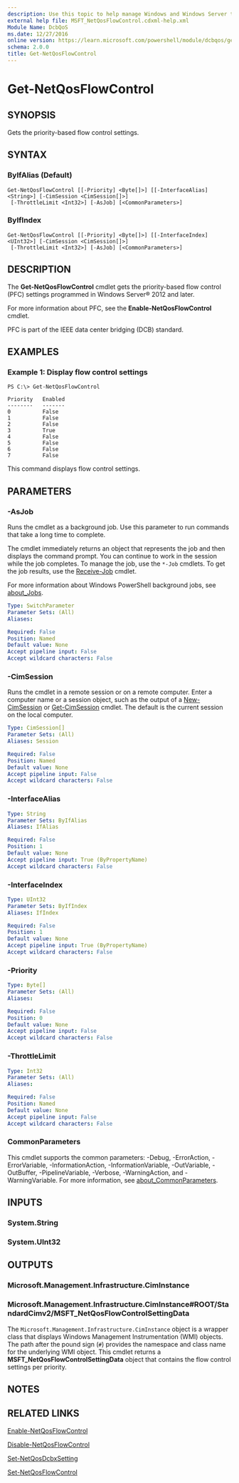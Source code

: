 ```yaml
---
description: Use this topic to help manage Windows and Windows Server technologies with Windows PowerShell.
external help file: MSFT_NetQosFlowControl.cdxml-help.xml
Module Name: DcbQoS
ms.date: 12/27/2016
online version: https://learn.microsoft.com/powershell/module/dcbqos/get-netqosflowcontrol?view=windowsserver2025-ps&wt.mc_id=ps-gethelp
schema: 2.0.0
title: Get-NetQosFlowControl
---
```


# Get-NetQosFlowControl

## SYNOPSIS
Gets the priority-based flow control settings.

## SYNTAX

### ByIfAlias (Default)
```
Get-NetQosFlowControl [[-Priority] <Byte[]>] [[-InterfaceAlias] <String>] [-CimSession <CimSession[]>]
 [-ThrottleLimit <Int32>] [-AsJob] [<CommonParameters>]
```

### ByIfIndex
```
Get-NetQosFlowControl [[-Priority] <Byte[]>] [[-InterfaceIndex] <UInt32>] [-CimSession <CimSession[]>]
 [-ThrottleLimit <Int32>] [-AsJob] [<CommonParameters>]
```

## DESCRIPTION
The **Get-NetQosFlowControl** cmdlet gets the priority-based flow control (PFC) settings programmed in Windows Server® 2012 and later.

For more information about PFC, see the **Enable-NetQosFlowControl** cmdlet.

PFC is part of the IEEE data center bridging (DCB) standard.

## EXAMPLES

### Example 1: Display flow control settings
```
PS C:\> Get-NetQosFlowControl

Priority   Enabled
--------   -------
0          False
1          False
2          False
3          True
4          False
5          False
6          False
7          False
```

This command displays flow control settings.

## PARAMETERS

### -AsJob
Runs the cmdlet as a background job. Use this parameter to run commands that take a long time to complete.

The cmdlet immediately returns an object that represents the job and then displays the command prompt.
You can continue to work in the session while the job completes.
To manage the job, use the `*-Job` cmdlets.
To get the job results, use the [Receive-Job](https://go.microsoft.com/fwlink/?LinkID=113372) cmdlet.

For more information about Windows PowerShell background jobs, see [about_Jobs](https://go.microsoft.com/fwlink/?LinkID=113251).

```yaml
Type: SwitchParameter
Parameter Sets: (All)
Aliases:

Required: False
Position: Named
Default value: None
Accept pipeline input: False
Accept wildcard characters: False
```

### -CimSession
Runs the cmdlet in a remote session or on a remote computer.
Enter a computer name or a session object, such as the output of a [New-CimSession](https://go.microsoft.com/fwlink/p/?LinkId=227967) or [Get-CimSession](https://go.microsoft.com/fwlink/p/?LinkId=227966) cmdlet.
The default is the current session on the local computer.

```yaml
Type: CimSession[]
Parameter Sets: (All)
Aliases: Session

Required: False
Position: Named
Default value: None
Accept pipeline input: False
Accept wildcard characters: False
```

### -InterfaceAlias
```yaml
Type: String
Parameter Sets: ByIfAlias
Aliases: IfAlias

Required: False
Position: 1
Default value: None
Accept pipeline input: True (ByPropertyName)
Accept wildcard characters: False
```

### -InterfaceIndex
```yaml
Type: UInt32
Parameter Sets: ByIfIndex
Aliases: IfIndex

Required: False
Position: 1
Default value: None
Accept pipeline input: True (ByPropertyName)
Accept wildcard characters: False
```

### -Priority
```yaml
Type: Byte[]
Parameter Sets: (All)
Aliases:

Required: False
Position: 0
Default value: None
Accept pipeline input: False
Accept wildcard characters: False
```

### -ThrottleLimit
```yaml
Type: Int32
Parameter Sets: (All)
Aliases:

Required: False
Position: Named
Default value: None
Accept pipeline input: False
Accept wildcard characters: False
```

### CommonParameters
This cmdlet supports the common parameters: -Debug, -ErrorAction, -ErrorVariable, -InformationAction, -InformationVariable, -OutVariable, -OutBuffer, -PipelineVariable, -Verbose, -WarningAction, and -WarningVariable. For more information, see [about_CommonParameters](https://go.microsoft.com/fwlink/?LinkID=113216).

## INPUTS

### System.String

### System.UInt32

## OUTPUTS

### Microsoft.Management.Infrastructure.CimInstance

### Microsoft.Management.Infrastructure.CimInstance#ROOT/StandardCimv2/MSFT_NetQosFlowControlSettingData

The `Microsoft.Management.Infrastructure.CimInstance` object is a wrapper class that displays Windows Management Instrumentation (WMI) objects.
The path after the pound sign (`#`) provides the namespace and class name for the underlying WMI object.
This cmdlet returns a **MSFT_NetQosFlowControlSettingData** object that contains the flow control settings per priority.

## NOTES

## RELATED LINKS

[Enable-NetQosFlowControl](./Enable-NetQosFlowControl.md)

[Disable-NetQosFlowControl](./Disable-NetQosFlowControl.md)

[Set-NetQosDcbxSetting](./Set-NetQosDcbxSetting.md)

[Set-NetQosFlowControl](./Set-NetQosFlowControl.md)


